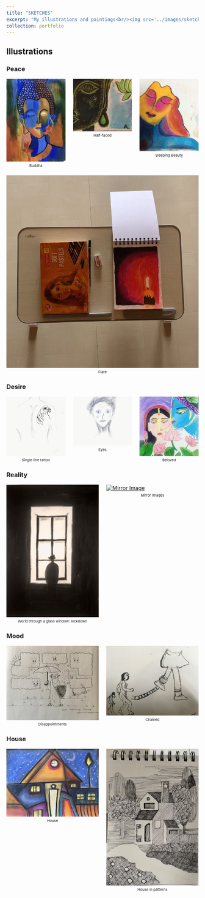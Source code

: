 ```yaml
---
title: "SKETCHES"
excerpt: "My illustrations and paintings<br/><img src='../images/sketches/buddha_2022_cover_image.JPG'>"
collection: portfolio
---
```


<style>
  .photo-grid {
    display: flex;
    flex-wrap: wrap;
    gap: 20px; /* Add space between items */
    justify-content: space-between;
  }

  .photo-grid-item {
    flex: 1 1 calc(33.333% - 20px); /* Adjust width to account for spacing */
    box-sizing: border-box;
  }

  .photo-grid-item img {
    width: 100%;
    height: auto;
    display: block;
  }

  .photo-caption {
    text-align: center;
    font-size: 0.67em;
    margin-top: 5px;
  }
</style>



## Illustrations

### Peace

<div class="photo-grid">
  <div class="photo-grid-item">
    <a href="/images/sketches/buddha_2022.JPG" target="_blank">
      <img src="/images/sketches/buddha_2022.JPG" alt="Buddha">
    </a>
    <div class="photo-caption">Buddha</div>
  </div>
  <div class="photo-grid-item">
    <a href="/images/sketches/buddha_half_face.JPG" target="_blank">
      <img src="/images/sketches/buddha_half_face.JPG" alt="Half-face">
    </a>
    <div class="photo-caption">Half-faced</div>
  </div>
  <div class="photo-grid-item">
    <a href="/images/sketches/sleeping_beauty.jpeg" target="_blank">
      <img src="/images/sketches/sleeping_beauty.jpeg" alt="Sleeping Beauty">
    </a>
    <div class="photo-caption">Sleeping Beauty</div>
  </div>
  <div class="photo-grid-item">
      <a href="/images/sketches/candle.jpg" target="_blank">
      <img src="/images/sketches/candle.jpg" alt="Flare">
    </a>
    <div class="photo-caption">Flare</div>
  </div>
</div>

### Desire

<div class="photo-grid">
  <div class="photo-grid-item">
    <a href="/images/sketches/single_line_tattoo.PNG" target="_blank">
      <img src="/images/sketches/single_line_tattoo.PNG" alt="Single line tattoo">
    </a>
    <div class="photo-caption">Single line tattoo</div>
  </div>
  <div class="photo-grid-item">
    <a href="/images/sketches/eyes.jpeg" target="_blank">
      <img src="/images/sketches/eyes.jpeg" alt="Eyes">
    </a>
    <div class="photo-caption">Eyes</div>
  </div>
  <div class="photo-grid-item">
    <a href="/images/sketches/radha_krishn.JPG" target="_blank">
      <img src="/images/sketches/radha_krishn.JPG" alt="Beloved">
    </a>
    <div class="photo-caption">Beloved</div>
  </div>
</div>

### Reality

<div class="photo-grid">
  <div class="photo-grid-item">
    <a href="/images/sketches/seeing_through_the_glasses_lockdown.jpeg" target="_blank">
      <img src="/images/sketches/seeing_through_the_glasses_lockdown.jpeg" alt="Watching the world in lockdown">
    </a>
    <div class="photo-caption">World through a glass window: lockdown</div>
  </div>
  <div class="photo-grid-item">
    <a href="/images/sketches/mirror_image.JPG" target="_blank">
      <img src="/images/sketches/mirror_image.JPG" alt="Mirror Image">
    </a>
    <div class="photo-caption">Mirror Images</div>
  </div>
</div>

### Mood

<div class="photo-grid">
  <div class="photo-grid-item">
    <a href="/images/sketches/disappointments.JPG" target="_blank">
      <img src="/images/sketches/disappointments.JPG" alt="Disappointments">
    </a>
    <div class="photo-caption">Disappointments</div>
  </div>
  <div class="photo-grid-item">
    <a href="/images/sketches/chained.JPG" target="_blank">
      <img src="/images/sketches/chained.JPG" alt="Chained">
    </a>
    <div class="photo-caption">Chained</div>
  </div>
</div>

### House

<div class="photo-grid">
  <div class="photo-grid-item">
    <a href="/images/sketches/soft_house.jpeg" target="_blank">
      <img src="/images/sketches/soft_house.jpeg" alt="House">
    </a>
    <div class="photo-caption">House</div>
  </div>
  <div class="photo-grid-item">
    <a href="/images/sketches/house_in_pattern.jpeg" target="_blank">
      <img src="/images/sketches/house_in_pattern.jpeg" alt="House">
    </a>
    <div class="photo-caption">House in patterns</div>
  </div>
</div>
